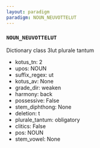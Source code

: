 ```yaml
---
layout: paradigm
paradigm: NOUN_NEUVOTTELUT
---
```

### ` NOUN_NEUVOTTELUT `

Dictionary class 3lut plurale tantum
* kotus_tn: 2
* upos: NOUN
* suffix_regex: ut
* kotus_av: None
* grade_dir: weaken
* harmony: back
* possessive: False
* stem_diphthong: None
* deletion: t
* plurale_tantum: obligatory
* clitics: False
* pos: NOUN
* stem_vowel: None
